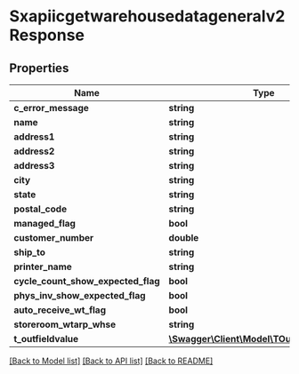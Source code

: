 # Sxapiicgetwarehousedatageneralv2Response

## Properties
Name | Type | Description | Notes
------------ | ------------- | ------------- | -------------
**c_error_message** | **string** |  | [optional] 
**name** | **string** |  | [optional] 
**address1** | **string** |  | [optional] 
**address2** | **string** |  | [optional] 
**address3** | **string** |  | [optional] 
**city** | **string** |  | [optional] 
**state** | **string** |  | [optional] 
**postal_code** | **string** |  | [optional] 
**managed_flag** | **bool** |  | [optional] 
**customer_number** | **double** |  | [optional] 
**ship_to** | **string** |  | [optional] 
**printer_name** | **string** |  | [optional] 
**cycle_count_show_expected_flag** | **bool** |  | [optional] 
**phys_inv_show_expected_flag** | **bool** |  | [optional] 
**auto_receive_wt_flag** | **bool** |  | [optional] 
**storeroom_wtarp_whse** | **string** |  | [optional] 
**t_outfieldvalue** | [**\Swagger\Client\Model\TOutfieldvalueResp**](TOutfieldvalueResp.md) |  | [optional] 

[[Back to Model list]](../README.md#documentation-for-models) [[Back to API list]](../README.md#documentation-for-api-endpoints) [[Back to README]](../README.md)


